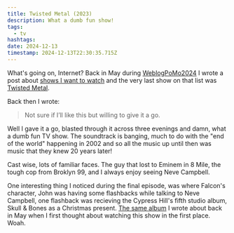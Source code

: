 ```yaml
---
title: Twisted Metal (2023)
description: What a dumb fun show!
tags:
  - tv
hashtags:
date: 2024-12-13
timestamp: 2024-12-13T22:30:35.715Z
---
```


What's going on, Internet? Back in May during [WeblogPoMo2024](/tags//tags/weblogpomo2024/) I wrote a post about [shows I want to watch](/posts/shows-i-want-to-watch-2024/) and the very last show on that list was [Twisted Metal](https://www.themoviedb.org/tv/133748-twisted-metal).

Back then I wrote:

> Not sure if I’ll like this but willing to give it a go.

Well I gave it a go, blasted through it across three evenings and damn, what a dumb fun TV show. The soundtrack is banging, much to do with the "end of the world" happening in 2002 and so all the music up until then was music that they knew 20 years later!

Cast wise, lots of familiar faces. The guy that lost to Eminem in 8 Mile, the tough cop from Broklyn 99, and I always enjoy seeing Neve Campbell.

One interesting thing I noticed during the final episode, was where Falcon's  character, John was having some flashbacks while talking to Neve Campbell, one flashback was recieving the Cypress Hill's fifth studio album, Skull & Bones as a Christmas present. [The same album](/posts/nostalgia-music/) I wrote about back in May when I first thought about watching this show in the first place. Woah.